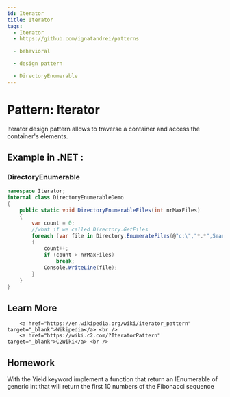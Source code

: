 ```yaml
---
id: Iterator
title: Iterator
tags:
  - Iterator
  - https://github.com/ignatandrei/patterns

  - behavioral

  - design pattern

  - DirectoryEnumerable
---
```


# Pattern:  Iterator

Iterator design pattern allows to traverse a container and access the container's elements.

## Example in .NET : 


###  DirectoryEnumerable
```csharp showLineNumbers title="DirectoryEnumerable example for Pattern Iterator"
namespace Iterator;
internal class DirectoryEnumerableDemo
{
    public static void DirectoryEnumerableFiles(int nrMaxFiles)
    {
        var count = 0;
        //what if we called Directory.GetFiles        
        foreach (var file in Directory.EnumerateFiles(@"c:\","*.*",SearchOption.AllDirectories))
        {
            count++;
            if (count > nrMaxFiles)
                break;
            Console.WriteLine(file);
        }
    }
}

```


## Learn More

        <a href="https://en.wikipedia.org/wiki/iterator_pattern" target="_blank">Wikipedia</a> <br />
        <a href="https://wiki.c2.com/?IteratorPattern" target="_blank">C2Wiki</a> <br />

## Homework

With the Yield keyword implement a function that return an IEnumerable of generic int that will return the first 10 numbers of the Fibonacci sequence

